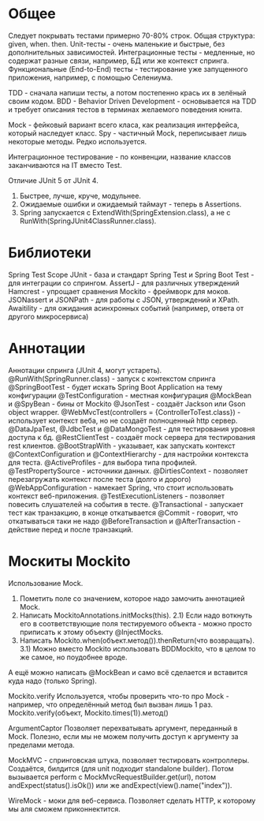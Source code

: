 # Общее
Следует покрывать тестами примерно 70-80% строк.
Общая структура: given, when. then.
Unit-тесты - очень маленькие и быстрые, без дополнительных зависимостей.
Интеграционные тесты - медленные, но содержат разные связи, например, БД или же контекст спринга.
Функциональные (End-to-End) тесты - тестирование уже запущенного приложения, например, с помощью Селениума.

TDD - сначала напиши тесты, а потом постепенно крась их в зелёный своим кодом.
BDD - Behavior Driven Development - основывается на TDD и требует описания тестов в терминах желаемого поведения юнита.

Mock - фейковый вариант всего класа, как реализация интерфейса, который наследует класс.
Spy - частичный Mock, переписывает лишь некоторые методы. Редко используется.

Интеграционное тестирование - по конвенции, название классов заканчиваются на IT вместо Test.

Отличие JUnit 5 от JUnit 4.
1) Быстрее, лучше, круче, модульнее.
2) Ожидаемые ошибки и ожидаемый таймаут - теперь в Assertions.
3) Spring запускается с ExtendWith(SpringExtension.class), а не с RunWith(SpringJUnit4ClassRunner.class).

# Библиотеки
Spring Test Scope
JUnit - база и стандарт
Spring Test и Spring Boot Test - для интеграции со спрингом.
AssertJ - для различных утверждений
Hamcrest - упрощает сравнения
Mockito - фреймворк для моков.
JSONassert и JSONPath - для работы с JSON, утверждений и XPath.
Awaitility - для ожидания асинхронных событий (например, ответа от другого микросервиса)

# Аннотации
Аннотации спринга (JUnit 4, могут устареть).
@RunWith(SpringRunner.class) - запуск с контекстом спринга
@SpringBootTest - будет искать Spring Boot Application на тему конфигурации
@TestConfiguration - местная конфигурация
@MockBean и @SpyBean - бины от Mockito
@JsonTest - создаёт Jackson или Gson object wrapper.
@WebMvcTest(controllers = {ControllerToTest.class}) - использует контекст веба, но не создаёт полноценный http сервер. 
@DataJpaTest, @JdbcTest и @DataMongoTest - для тестирования уровня доступа к бд.
@RestClientTest - создаёт mock сервера для тестирования rest клиентов.
@BootStrapWith - указывает, как запускать контекст
@ContextConfiguration и @ContextHierarchy - для настройки контекста для теста.
@ActiveProfiles - для выбора типа профилей.
@TestPropertySource - источники данных.
@DirtiesContext - позволяет перезагружать контекст после теста (долго и дорого)
@WebAppConfiguration - намекает Spring, что стоит использовать контекст веб-приложения.
@TestExecutionListeners - позволяет повесить слушателей на события в тесте.
@Transactional - запускает тест как транзакцию, в конце откатывается
@Commit - говорит, что откатываться таки не надо
@BeforeTransaction и @AfterTransaction - действие перед и после транзакций.

# Москиты Mockito
Использование Mock.
1) Пометить поле со значением, которое надо замочить аннотацией Mock.
2) Написать MockitoAnnotations.initMocks(this).
  2.1) Если надо воткнуть его в соответствующие поля тестируемого объекта - можно просто приписать к этому объекту @InjectMocks. 
3) Написать Mockito.when(объект.метод()).thenReturn(что возвращать).
  3.1) Можно вместо Mockito использовать BDDMockito, что в целом то же самое, но поудобнее вроде.

А ещё можно написать @MockBean и само всё сделается и вставится куда надо (только Spring).

Mockito.verify
Используется, чтобы проверить что-то про Mock - например, что определённый метод был вызван лишь 1 раз.
Mockito.verify(объект, Mockito.times(1)).метод()

ArgumentCaptor
Позволяет перехватывать аргумент, переданный в Mock. 
Полезно, если мы не можем получить доступ к аргументу за пределами метода.

MockMVC - спринговская штука, позволяет тестировать контроллеры.
Создаётся, билдится (для unit подходит standalone builder).
Потом вызывается perform с MockMvcRequestBuilder.get(url), потом andExpect(status().isOk()) или же andExpect(view().name("index")).

WireMock - моки для веб-сервиса. Позволяет сделать HTTP, к которому мы аля сможем приконнектится.